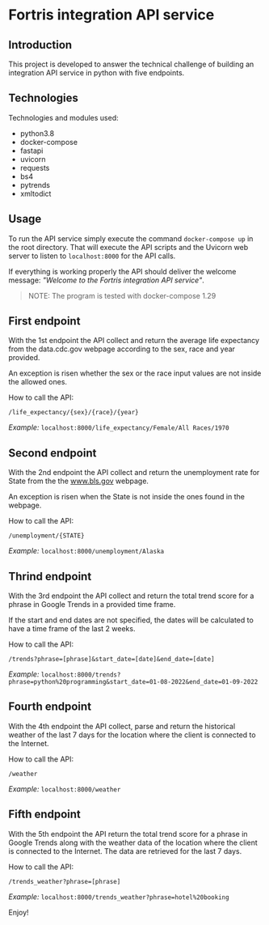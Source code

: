 # Fortris integration API service

## Introduction
This project is developed to answer the technical challenge of building an integration API service in python with five endpoints. 

## Technologies
Technologies and modules used:
* python3.8
* docker-compose
* fastapi
* uvicorn
* requests
* bs4
* pytrends
* xmltodict

 ## Usage
To run the API service simply execute the command `docker-compose up` in the root directory. That will execute the API scripts and the Uvicorn web server to listen to `localhost:8000` for the API calls. 

If everything is working properly the API should deliver the welcome message: *"Welcome to the Fortris integration API service"*.

> NOTE: The program is tested with docker-compose 1.29

## First endpoint
With the 1st endpoint the API collect and return the average life expectancy from the data.cdc.gov webpage according to the sex, race and year provided.

An exception is risen whether the sex or the race input values are not inside the allowed ones.

How to call the API:

`/life_expectancy/{sex}/{race}/{year}`

*Example:* `localhost:8000/life_expectancy/Female/All Races/1970`

## Second endpoint
With the 2nd endpoint the API collect and return the unemployment rate for State from the the www.bls.gov webpage.

An exception is risen when the State is not inside the ones found in the webpage.

How to call the API:

`/unemployment/{STATE}`

*Example:* `localhost:8000/unemployment/Alaska`

## Thrind endpoint
With the 3rd endpoint the API collect and return the total trend score for a phrase in Google Trends in a provided time frame.

If the start and end dates are not specified, the dates will be calculated to have a time frame of the last 2 weeks.

How to call the API:

`/trends?phrase=[phrase]&start_date=[date]&end_date=[date]`

*Example:* `localhost:8000/trends?phrase=python%20programming&start_date=01-08-2022&end_date=01-09-2022`

## Fourth endpoint
With the 4th endpoint the API collect, parse and return the historical weather of the last 7 days for the location where the client is connected to the Internet.

How to call the API:

`/weather`

*Example:* `localhost:8000/weather`

## Fifth endpoint
With the 5th endpoint the API return the total trend score for a phrase in Google Trends along with the weather data of the location where the client is connected to the Internet. The data are retrieved for the last 7 days.

How to call the API:

`/trends_weather?phrase=[phrase]`

*Example:* `localhost:8000/trends_weather?phrase=hotel%20booking`

Enjoy!
